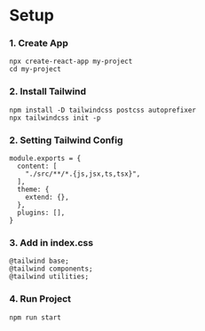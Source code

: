 # Setup

### 1. Create App
```Node js
npx create-react-app my-project
cd my-project
```

### 2. Install Tailwind
```Node js
npm install -D tailwindcss postcss autoprefixer
npx tailwindcss init -p
```

### 2. Setting Tailwind Config
```
module.exports = {
  content: [
    "./src/**/*.{js,jsx,ts,tsx}",
  ],
  theme: {
    extend: {},
  },
  plugins: [],
}
```
### 3. Add in index.css
```
@tailwind base;
@tailwind components;
@tailwind utilities;
```

### 4. Run Project
```
npm run start
```

